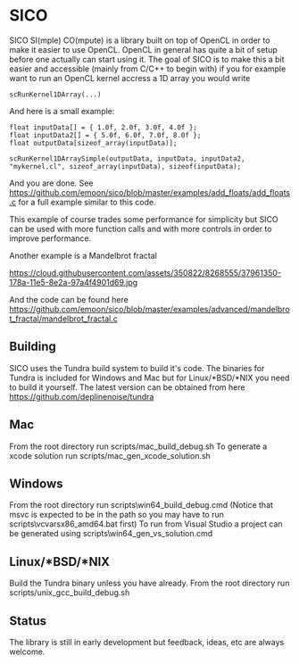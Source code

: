 SICO
=============

SICO SI(mple) CO(mpute) is a library built on top of OpenCL in order to make it easier to use OpenCL. OpenCL in general has quite a bit of setup before one actually can start using it. The goal of SICO is to make this a bit easier and accessible (mainly from C/C++ to begin with) if you for example want to run an OpenCL kernel accress a 1D array you would write

```
scRunKernel1DArray(...)
```  
  
And here is a small example:

```
float inputData[] = { 1.0f, 2.0f, 3.0f, 4.0f };
float inputData2[] = { 5.0f, 6.0f, 7.0f, 8.0f };
float outputData[sizeof_array(inputData)];

scRunKernel1DArraySimple(outputData, inputData, inputData2, "mykernel.cl", sizeof_array(inputData), sizeof(inputData);
```

And you are done. See https://github.com/emoon/sico/blob/master/examples/add_floats/add_floats.c for a full example similar to this code.

This example of course trades some performance for simplicity but SICO can be used with more function calls and with more controls in order to improve performance.

Another example is a Mandelbrot fractal

https://cloud.githubusercontent.com/assets/350822/8268555/37961350-178a-11e5-8e2a-97a4f4901d69.jpg

And the code can be found here https://github.com/emoon/sico/blob/master/examples/advanced/mandelbrot_fractal/mandelbrot_fractal.c

Building
--------

SICO uses the Tundra build system to build it's code. The binaries for Tundra is included for Windows and Mac but for Linux/*BSD/*NIX you need to build it yourself. The latest version can be obtained from here https://github.com/deplinenoise/tundra


Mac
---

From the root directory run scripts/mac_build_debug.sh
To generate a xcode solution run scripts/mac_gen_xcode_solution.sh


Windows
-------

From the root directory run scripts\win64_build_debug.cmd (Notice that msvc is expected to be in the path so you may have to run scripts\vcvarsx86_amd64.bat first)
To run from Visual Studio a project can be generated using scripts\win64_gen_vs_solution.cmd


Linux/*BSD/*NIX
---------------

Build the Tundra binary unless you have already.
From the root directory run scripts/unix_gcc_build_debug.sh


Status
------

The library is still in early development but feedback, ideas, etc are always welcome.

